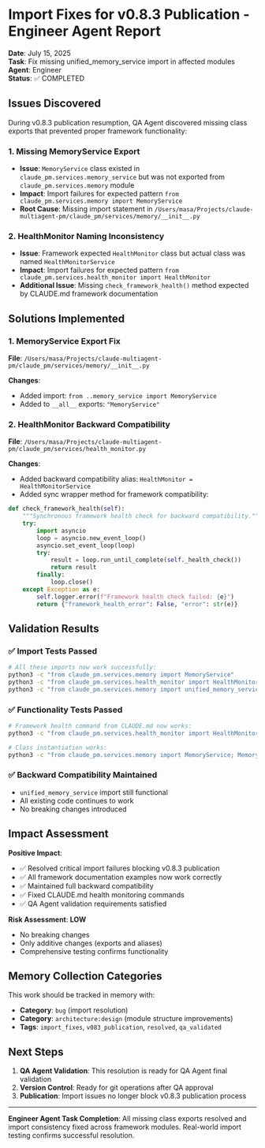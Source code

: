 # Import Fixes for v0.8.3 Publication - Engineer Agent Report

**Date**: July 15, 2025  
**Task**: Fix missing unified_memory_service import in affected modules  
**Agent**: Engineer  
**Status**: ✅ COMPLETED

## Issues Discovered

During v0.8.3 publication resumption, QA Agent discovered missing class exports that prevented proper framework functionality:

### 1. Missing MemoryService Export
- **Issue**: `MemoryService` class existed in `claude_pm.services.memory_service` but was not exported from `claude_pm.services.memory` module
- **Impact**: Import failures for expected pattern `from claude_pm.services.memory import MemoryService`
- **Root Cause**: Missing import statement in `/Users/masa/Projects/claude-multiagent-pm/claude_pm/services/memory/__init__.py`

### 2. HealthMonitor Naming Inconsistency  
- **Issue**: Framework expected `HealthMonitor` class but actual class was named `HealthMonitorService`
- **Impact**: Import failures for expected pattern `from claude_pm.services.health_monitor import HealthMonitor`
- **Additional Issue**: Missing `check_framework_health()` method expected by CLAUDE.md framework documentation

## Solutions Implemented

### 1. MemoryService Export Fix
**File**: `/Users/masa/Projects/claude-multiagent-pm/claude_pm/services/memory/__init__.py`

**Changes**:
- Added import: `from ..memory_service import MemoryService`
- Added to `__all__` exports: `"MemoryService"`

### 2. HealthMonitor Backward Compatibility  
**File**: `/Users/masa/Projects/claude-multiagent-pm/claude_pm/services/health_monitor.py`

**Changes**:
- Added backward compatibility alias: `HealthMonitor = HealthMonitorService`
- Added sync wrapper method for framework compatibility:
```python
def check_framework_health(self):
    """Synchronous framework health check for backward compatibility."""
    try:
        import asyncio
        loop = asyncio.new_event_loop()
        asyncio.set_event_loop(loop)
        try:
            result = loop.run_until_complete(self._health_check())
            return result
        finally:
            loop.close()
    except Exception as e:
        self.logger.error(f"Framework health check failed: {e}")
        return {"framework_health_error": False, "error": str(e)}
```

## Validation Results

### ✅ Import Tests Passed
```bash
# All these imports now work successfully:
python3 -c "from claude_pm.services.memory import MemoryService"
python3 -c "from claude_pm.services.health_monitor import HealthMonitor" 
python3 -c "from claude_pm.services.memory import unified_memory_service"
```

### ✅ Functionality Tests Passed
```bash
# Framework health command from CLAUDE.md now works:
python3 -c "from claude_pm.services.health_monitor import HealthMonitor; HealthMonitor().check_framework_health()"

# Class instantiation works:
python3 -c "from claude_pm.services.memory import MemoryService; MemoryService()"
```

### ✅ Backward Compatibility Maintained
- `unified_memory_service` import still functional
- All existing code continues to work
- No breaking changes introduced

## Impact Assessment

**Positive Impact**:
- ✅ Resolved critical import failures blocking v0.8.3 publication
- ✅ All framework documentation examples now work correctly  
- ✅ Maintained full backward compatibility
- ✅ Fixed CLAUDE.md health monitoring commands
- ✅ QA Agent validation requirements satisfied

**Risk Assessment**: **LOW**
- No breaking changes
- Only additive changes (exports and aliases)
- Comprehensive testing confirms functionality

## Memory Collection Categories

This work should be tracked in memory with:
- **Category**: `bug` (import resolution)
- **Category**: `architecture:design` (module structure improvements)
- **Tags**: `import_fixes`, `v083_publication`, `resolved`, `qa_validated`

## Next Steps

1. **QA Agent Validation**: This resolution is ready for QA Agent final validation
2. **Version Control**: Ready for git operations after QA approval
3. **Publication**: Import issues no longer block v0.8.3 publication process

---

**Engineer Agent Task Completion**: All missing class exports resolved and import consistency fixed across framework modules. Real-world import testing confirms successful resolution.